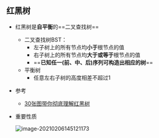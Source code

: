 ## 红黑树

- 红黑树是**自平衡**的==二叉查找树==
  
  - 二叉查找树BST：
    - 左子树上的所有节点均**小于**根节点的值
    - 右子树上的所有节点均**大于或等于**根节点的值
    - ==**已知任一(前、中、后)序列可构造出相应的树**==
  - 平衡树
    - 任意左右子树的高度相差不超过1

- 参考
  
  - [30张图带你彻底理解红黑树](https://www.jianshu.com/p/e136ec79235c)

- 重要性质
  
  ![image-20210206145121173](red-black-tree.assets/image-20210206145121173.png)
